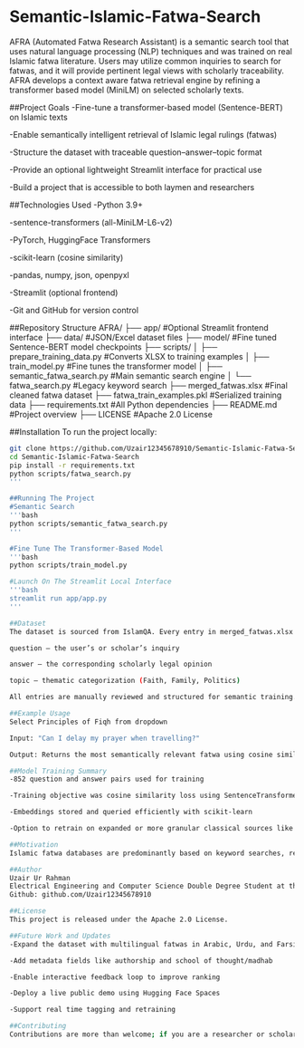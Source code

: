# Semantic-Islamic-Fatwa-Search
AFRA (Automated Fatwa Research Assistant) is a semantic search tool that uses natural language processing (NLP) techniques and was trained on real Islamic fatwa literature. Users may utilize common inquiries to search for fatwas, and it will provide pertinent legal views with scholarly traceability. AFRA develops a context aware fatwa retrieval engine by refining a transformer based model (MiniLM) on selected scholarly texts.

##Project Goals
-Fine-tune a transformer-based model (Sentence-BERT) on Islamic texts

-Enable semantically intelligent retrieval of Islamic legal rulings (fatwas)

-Structure the dataset with traceable question–answer–topic format

-Provide an optional lightweight Streamlit interface for practical use

-Build a project that is accessible to both laymen and researchers

##Technologies Used
-Python 3.9+

-sentence-transformers (all-MiniLM-L6-v2)

-PyTorch, HuggingFace Transformers

-scikit-learn (cosine similarity)

-pandas, numpy, json, openpyxl

-Streamlit (optional frontend)

-Git and GitHub for version control

##Repository Structure
AFRA/
├── app/                         #Optional Streamlit frontend interface
├── data/                        #JSON/Excel dataset files
├── model/                       #Fine tuned Sentence-BERT model checkpoints
├── scripts/
│   ├── prepare_training_data.py     #Converts XLSX to training examples
│   ├── train_model.py               #Fine tunes the transformer model
│   ├── semantic_fatwa_search.py     #Main semantic search engine
│   └── fatwa_search.py              #Legacy keyword search
├── merged_fatwas.xlsx           #Final cleaned fatwa dataset
├── fatwa_train_examples.pkl     #Serialized training data
├── requirements.txt             #All Python dependencies
├── README.md                    #Project overview
├── LICENSE                      #Apache 2.0 License

##Installation
To run the project locally:

```bash
git clone https://github.com/Uzair12345678910/Semantic-Islamic-Fatwa-Search.git
cd Semantic-Islamic-Fatwa-Search
pip install -r requirements.txt
python scripts/fatwa_search.py
'''

##Running The Project
#Semantic Search
'''bash
python scripts/semantic_fatwa_search.py
'''

#Fine Tune The Transformer-Based Model
'''bash
python scripts/train_model.py

#Launch On The Streamlit Local Interface
'''bash
streamlit run app/app.py
'''

##Dataset
The dataset is sourced from IslamQA. Every entry in merged_fatwas.xlsx includes:

question – the user’s or scholar’s inquiry

answer – the corresponding scholarly legal opinion

topic – thematic categorization (Faith, Family, Politics)

All entries are manually reviewed and structured for semantic training. The data is suitable for supervised learning in sentence similarity tasks.

##Example Usage
Select Principles of Fiqh from dropdown

Input: "Can I delay my prayer when travelling?"

Output: Returns the most semantically relevant fatwa using cosine similarity that discusses conditions under which prayers may be delayed during travel, based on sentence embeddings

##Model Training Summary
-852 question and answer pairs used for training

-Training objective was cosine similarity loss using SentenceTransformer

-Embeddings stored and queried efficiently with scikit-learn

-Option to retrain on expanded or more granular classical sources like Sharh Aqeedah Al Tahawiyyah by Ibn Al Izz Al Hanafi

##Motivation
Islamic fatwa databases are predominantly based on keyword searches, returning results that match terms but not the intent of the questions; AFRA uses semantic search to improve precision by understanding the meaning of queries. This project helps students, scholars, and researchers navigate classical legal opinion in a more intuitive way.

##Author
Uzair Ur Rahman
Electrical Engineering and Computer Science Double Degree Student at the University of Western Ontario
Github: github.com/Uzair12345678910

##License
This project is released under the Apache 2.0 License.

##Future Work and Updates
-Expand the dataset with multilingual fatwas in Arabic, Urdu, and Farsi

-Add metadata fields like authorship and school of thought/madhab

-Enable interactive feedback loop to improve ranking

-Deploy a live public demo using Hugging Face Spaces

-Support real time tagging and retraining

##Contributing
Contributions are more than welcome; if you are a researcher or scholar, we especially welcome domain feedback. Please open an issue or submit a pull request to suggest enhancements, corrections, or expansions.
